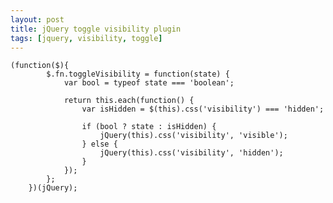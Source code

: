```yaml
---
layout: post
title: jQuery toggle visibility plugin
tags: [jquery, visibility, toggle]
---
```


	(function($){
			$.fn.toggleVisibility = function(state) {
				var bool = typeof state === 'boolean';

				return this.each(function() {
					var isHidden = $(this).css('visibility') === 'hidden';

					if (bool ? state : isHidden) {
						jQuery(this).css('visibility', 'visible');
					} else {
						jQuery(this).css('visibility', 'hidden');
					}
				});
			};
		})(jQuery);